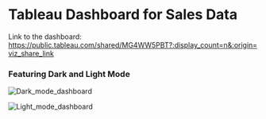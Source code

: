 # Tableau Dashboard for Sales Data

Link to the dashboard: https://public.tableau.com/shared/MG4WW5PBT?:display_count=n&:origin=viz_share_link

### Featuring Dark and Light Mode

![Dark_mode_dashboard](https://user-images.githubusercontent.com/126278720/221615582-1a7ac3e8-12cb-4a9b-91a8-447084d8e458.png)

![Light_mode_dashboard](https://user-images.githubusercontent.com/126278720/221615759-742fa8dd-959a-41c2-bf8c-a94977b8faf2.png)
